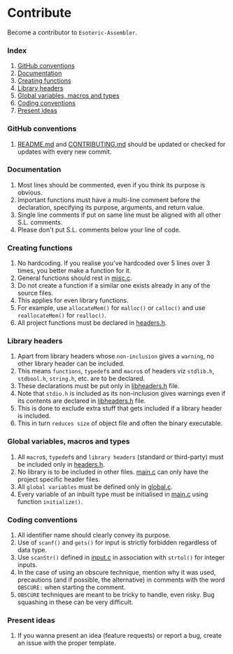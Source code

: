 # Contribute
Become a contributor to `Esoteric-Assembler`.

### Index
1. [GitHub conventions](#github-conventions)
2. [Documentation](#documentation)
3. [Creating functions](#creating-functions)
4. [Library headers](#library-headers)
5. [Global variables, macros and types](#global-variables-macros-and-types)
6. [Coding conventions](#coding-conventions)
7. [Present ideas](#present-ideas)

### GitHub conventions
1. [README.md](https://github.com/OogleGlu/Esoteric-Assembler/blob/main/README.md) and [CONTRIBUTING.md](https://github.com/OogleGlu/Esoteric-Assembler/blob/main/docs/CONTRIBUTING.md) should be updated or checked for updates with every new commit.

### Documentation
1. Most lines should be commented, even if you think its purpose is obvious.
2. Important functions must have a multi-line comment before the declaration, specifying its purpose, arguments, and return value.
3. Single line comments if put on same line must be aligned with all other S.L. comments.
4. Please don't put S.L. comments below your line of code.

### Creating functions
1. No hardcoding. If you realise you've hardcoded over 5 lines over 3 times, you better make a function for it.
2. General functions should rest in [misc.c](https://github.com/OogleGlu/Esoteric-Assembler/blob/main/src/misc.c).
3. Do not create a function if a similar one exists already in any of the source files.
4. This applies for even library functions.
5. For example, use `allocateMem()` for `malloc()` or `calloc()` and use `reallocateMem()` for `realloc()`.
6. All project functions must be declared in [headers.h](https://github.com/OogleGlu/Esoteric-Assembler/blob/main/src/headers/headers.h).

### Library headers
1. Apart from library headers whose `non-inclusion` gives a `warning`, no other library header can be included.
2. This means `functions`, `typedef`s and `macro`s of headers viz `stdlib.h`, `stdbool.h`, `string.h`, etc. are to be declared.
3. These declarations must be put only in [libheaders.h](https://github.com/OogleGlu/Esoteric-Assembler/blob/main/src/headers/libheaders.h) file.
4. Note that `stdio.h` is included as its non-inclusion gives warnings even if its contents are declared in [libheaders.h](https://github.com/OogleGlu/Esoteric-Assembler/blob/main/src/headers/libheaders.h) file.
5. This is done to exclude extra stuff that gets included if a library header is included.
6. This in turn `reduces size` of object file and often the binary executable.


### Global variables, macros and types
1. All `macro`s, `typedef`s and `library headers` (standard or third-party) must be included only in [headers.h](https://github.com/OogleGlu/Esoteric-Assembler/blob/main/src/headers.h).
2. No library is to be included in other files. [main.c](https://github.com/OogleGlu/Esoteric-Assembler/blob/main/src/main.c) can only have the project specific header files.
3. All `global variables` must be defined only in [global.c](https://github.com/OogleGlu/Esoteric-Assembler/blob/main/src/global.c).
4. Every variable of an inbuilt type must be initialised in [main.c](https://github.com/OogleGlu/Esoteric-Assembler/blob/main/src/main.c) using function `initialize()`.

### Coding conventions
1. All identifier name should clearly convey its purpose.
2. Use of `scanf()` and `gets()` for input is strictly forbidden regardless of data type.
3. Use `scanStr()` defined in [input.c](https://github.com/OogleGlu/Esoteric-Assembler/blob/main/src/input.c) in association with `strtol()` for integer inputs.
4. In the case of using an obscure technique, mention why it was used, precautions (and if possible, the alternative) in comments with the word `OBSCURE:` when starting the comment.
5. `OBSCURE` techniques are meant to be tricky to handle, even risky. Bug squashing in these can be very difficult.

### Present ideas
1. If you wanna present an idea (feature requests) or report a bug, create an issue with the proper template.
